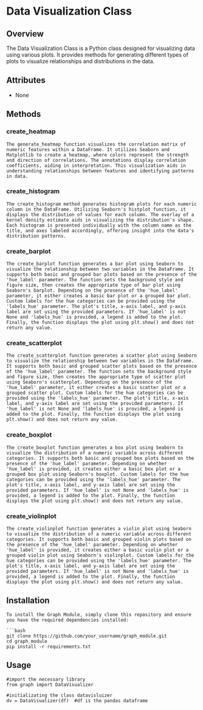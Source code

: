 # Data Visualization Class

## Overview

The Data Visualization Class is a Python class designed for visualizing data using various plots. It provides methods for generating different types of plots to visualize relationships and distributions in the data.

## Attributes

- None

## Methods

### create_heatmap

    The generate_heatmap function visualizes the correlation matrix of numeric features within a DataFrame. It utilizes Seaborn and Matplotlib to create a heatmap, where colors represent the strength and direction of correlations. The annotations display correlation coefficients, aiding in interpretation. This visualization aids in understanding relationships between features and identifying patterns in data.

### create_histogram

    The create_histogram method generates histogram plots for each numeric column in the DataFrame. Utilizing Seaborn's histplot function, it displays the distribution of values for each column. The overlay of a kernel density estimate aids in visualizing the distribution's shape. Each histogram is presented individually with the column name as the title, and axes labeled accordingly, offering insight into the data's distribution patterns.

### create_barplot

    The create_barplot function generates a bar plot using Seaborn to visualize the relationship between two variables in the DataFrame. It supports both basic and grouped bar plots based on the presence of the 'hue_label' parameter. The function sets the background style and figure size, then creates the appropriate type of bar plot using Seaborn's barplot. Depending on the presence of the 'hue_label' parameter, it either creates a basic bar plot or a grouped bar plot. Custom labels for the hue categories can be provided using the 'labels_hue' parameter. The plot's title, x-axis label, and y-axis label are set using the provided parameters. If 'hue_label' is not None and 'labels_hue' is provided, a legend is added to the plot. Finally, the function displays the plot using plt.show() and does not return any value.



### create_scatterplot

    The create_scatterplot function generates a scatter plot using Seaborn to visualize the relationship between two variables in the DataFrame. It supports both basic and grouped scatter plots based on the presence of the 'hue_label' parameter. The function sets the background style and figure size, then creates the appropriate type of scatter plot using Seaborn's scatterplot. Depending on the presence of the 'hue_label' parameter, it either creates a basic scatter plot or a grouped scatter plot. Custom labels for the hue categories can be provided using the 'labels_hue' parameter. The plot's title, x-axis label, and y-axis label are set using the provided parameters. If 'hue_label' is not None and 'labels_hue' is provided, a legend is added to the plot. Finally, the function displays the plot using plt.show() and does not return any value.

### create_boxplot


    The create_boxplot function generates a box plot using Seaborn to visualize the distribution of a numeric variable across different categories. It supports both basic and grouped box plots based on the presence of the 'hue_label' parameter. Depending on whether 'hue_label' is provided, it creates either a basic box plot or a grouped box plot using Seaborn's boxplot. Custom labels for the hue categories can be provided using the 'labels_hue' parameter. The plot's title, x-axis label, and y-axis label are set using the provided parameters. If 'hue_label' is not None and 'labels_hue' is provided, a legend is added to the plot. Finally, the function displays the plot using plt.show() and does not return any value.

### create_violinplot

    The create_violinplot function generates a violin plot using Seaborn to visualize the distribution of a numeric variable across different categories. It supports both basic and grouped violin plots based on the presence of the 'hue_label' parameter. Depending on whether 'hue_label' is provided, it creates either a basic violin plot or a grouped violin plot using Seaborn's violinplot. Custom labels for the hue categories can be provided using the 'labels_hue' parameter. The plot's title, x-axis label, and y-axis label are set using the provided parameters. If 'hue_label' is not None and 'labels_hue' is provided, a legend is added to the plot. Finally, the function displays the plot using plt.show() and does not return any value.

## Installation

    To install the Graph Module, simply clone this repository and ensure you have the required dependencies installed:

    ```bash
    git clone https://github.com/your_username/graph_module.git
    cd graph_module
    pip install -r requirements.txt


## Usage

    #import the necessary library
    from graph import DataVisualizer 

    #initializating the class datavisluizer
    dv = DataVisualizer(df)  #df is the pandas dataframe
